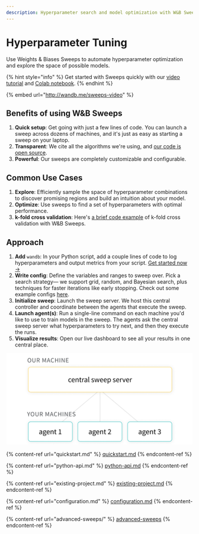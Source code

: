 ```yaml
---
description: Hyperparameter search and model optimization with W&B Sweeps
---
```


# Hyperparameter Tuning

Use Weights & Biases Sweeps to automate hyperparameter optimization and explore the space of possible models.

{% hint style="info" %}
Get started with Sweeps quickly with our [video tutorial](http://wandb.me/sweeps-video) and [Colab notebook](http://wandb.me/sweeps-colab).
{% endhint %}

{% embed url="http://wandb.me/sweeps-video" %}

## Benefits of using W\&B Sweeps

1. **Quick setup**: Get going with just a few lines of code. You can launch a sweep across dozens of machines, and it's just as easy as starting a sweep on your laptop.
2. **Transparent**: We cite all the algorithms we're using, and [our code is open source](https://github.com/wandb/sweeps).
3. **Powerful**: Our sweeps are completely customizable and configurable.

## Common Use Cases

1. **Explore**: Efficiently sample the space of hyperparameter combinations to discover promising regions and build an intuition about your model.
2. **Optimize**: Use sweeps to find a set of hyperparameters with optimal performance.
3. **k-fold cross validation**: Here's [a brief code example](https://github.com/wandb/examples/tree/master/examples/wandb-sweeps/sweeps-cross-validation) of k-fold cross validation with W\&B Sweeps.

## Approach

1. **Add** `wandb`: In your Python script, add a couple lines of code to log hyperparameters and output metrics from your script. [Get started now →](quickstart.md)
2. **Write config**: Define the variables and ranges to sweep over. Pick a search strategy— we support grid, random, and Bayesian search, plus techniques for faster iterations like early stopping. Check out some example configs [here](https://github.com/wandb/examples/tree/master/examples/keras/keras-cnn-fashion).
3. **Initialize sweep**: Launch the sweep server. We host this central controller and coordinate between the agents that execute the sweep.
4. **Launch agent(s)**: Run a single-line command on each machine you'd like to use to train models in the sweep. The agents ask the central sweep server what hyperparameters to try next, and then they execute the runs.
5. **Visualize results**: Open our live dashboard to see all your results in one central place.

![](<../../.gitbook/assets/central-sweep-server-3 (2) (2) (3) (3) (2) (1) (2).png>)

{% content-ref url="quickstart.md" %}
[quickstart.md](quickstart.md)
{% endcontent-ref %}

{% content-ref url="python-api.md" %}
[python-api.md](python-api.md)
{% endcontent-ref %}

{% content-ref url="existing-project.md" %}
[existing-project.md](existing-project.md)
{% endcontent-ref %}

{% content-ref url="configuration.md" %}
[configuration.md](configuration.md)
{% endcontent-ref %}

{% content-ref url="advanced-sweeps/" %}
[advanced-sweeps](advanced-sweeps/)
{% endcontent-ref %}
